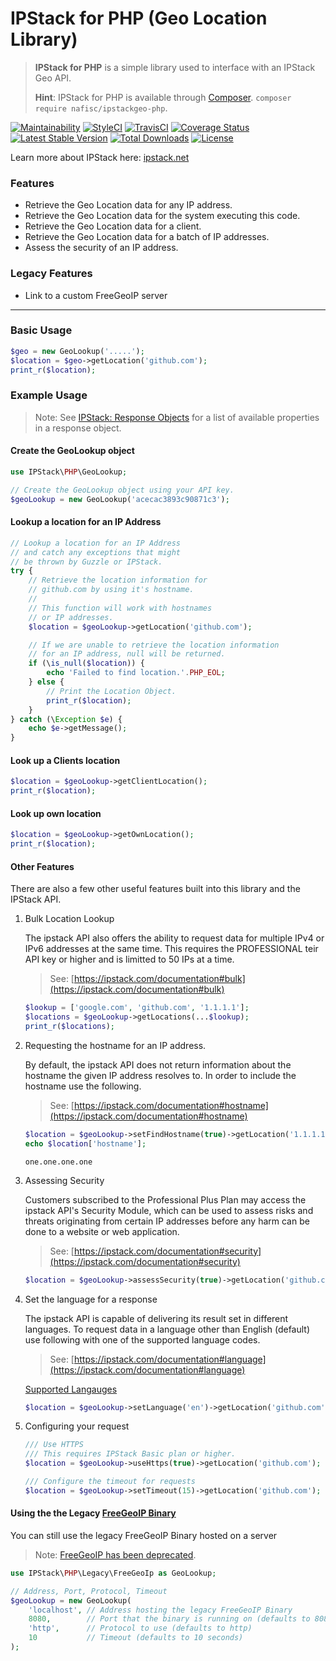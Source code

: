 # IPStack for PHP (Geo Location Library)
> **IPStack for PHP** is a simple library used to interface with an IPStack Geo API.
>
> **Hint**: IPStack for PHP is available through [Composer](https://getcomposer.org). `composer require nafisc/ipstackgeo-php`.

[![Maintainability](https://api.codeclimate.com/v1/badges/2cbb563c1ef04059df2d/maintainability)](https://codeclimate.com/github/nathan-fiscaletti/ipstackgeo-php/maintainability)
[![StyleCI](https://styleci.io/repos/115560334/shield?style=flat)](https://styleci.io/repos/115560334)
[![TravisCI](https://travis-ci.com/nathan-fiscaletti/ipstackgeo-php.svg?branch=master)](https://travis-ci.com/nathan-fiscaletti/ipstackgeo-php)
[![Coverage Status](https://coveralls.io/repos/github/nathan-fiscaletti/ipstackgeo-php/badge.svg)](https://coveralls.io/github/nathan-fiscaletti/ipstackgeo-php)
[![Latest Stable Version](https://poser.pugx.org/nafisc/ipstackgeo-php/v/stable?format=flat)](https://packagist.org/packages/nafisc/ipstackgeo-php)
[![Total Downloads](https://poser.pugx.org/nafisc/ipstackgeo-php/downloads?format=flat)](https://packagist.org/packages/nafisc/ipstackgeo-php)
[![License](https://poser.pugx.org/nafisc/ipstackgeo-php/license?format=flat)](https://packagist.org/packages/nafisc/ipstackgeo-php)

Learn more about IPStack here: [ipstack.net](https://ipstack.com/product)

### Features
* Retrieve the Geo Location data for any IP address.
* Retrieve the Geo Location data for the system executing this code.
* Retrieve the Geo Location data for a client.
* Retrieve the Geo Location data for a batch of IP addresses.
* Assess the security of an IP address.

### Legacy Features
* Link to a custom FreeGeoIP server

---

### Basic Usage

```php
$geo = new GeoLookup('.....');
$location = $geo->getLocation('github.com');
print_r($location);
```

### Example Usage

> Note: See [IPStack: Response Objects](https://ipstack.com/documentation#objects) for a list of available properties in a response object.

#### Create the GeoLookup object

```php
use IPStack\PHP\GeoLookup;

// Create the GeoLookup object using your API key.
$geoLookup = new GeoLookup('acecac3893c90871c3');
```

#### Lookup a location for an IP Address

```php
// Lookup a location for an IP Address
// and catch any exceptions that might
// be thrown by Guzzle or IPStack.
try {
    // Retrieve the location information for 
    // github.com by using it's hostname.
    // 
    // This function will work with hostnames
    // or IP addresses.
    $location = $geoLookup->getLocation('github.com');

    // If we are unable to retrieve the location information
    // for an IP address, null will be returned.
    if (\is_null($location)) {
        echo 'Failed to find location.'.PHP_EOL;
    } else {
        // Print the Location Object.
        print_r($location);
    }
} catch (\Exception $e) {
    echo $e->getMessage();
}
```

#### Look up a Clients location

```php
$location = $geoLookup->getClientLocation();
print_r($location);
```

#### Look up own location
```php
$location = $geoLookup->getOwnLocation();
print_r($location);
```

#### Other Features

There are also a few other useful features built into this library and the IPStack API.

1. Bulk Location Lookup

   The ipstack API also offers the ability to request data for multiple IPv4 or IPv6 addresses at the same time. This requires the PROFESSIONAL teir API key or higher and is limitted to 50 IPs at a time.
   > See: [https://ipstack.com/documentation#bulk](https://ipstack.com/documentation#bulk)

   ```php
   $lookup = ['google.com', 'github.com', '1.1.1.1'];
   $locations = $geoLookup->getLocations(...$lookup);
   print_r($locations);
   ```

2. Requesting the hostname for an IP address.

   By default, the ipstack API does not return information about the hostname the given IP address resolves to. In order to include the hostname use the following.
   > See: [https://ipstack.com/documentation#hostname](https://ipstack.com/documentation#hostname)

   ```php
   $location = $geoLookup->setFindHostname(true)->getLocation('1.1.1.1');
   echo $location['hostname'];
   ```

   ```
   one.one.one.one
   ```

3. Assessing Security

   Customers subscribed to the Professional Plus Plan may access the ipstack API's Security Module, which can be used to assess risks and threats originating from certain IP addresses before any harm can be done to a website or web application.
   > See: [https://ipstack.com/documentation#security](https://ipstack.com/documentation#security)

   ```php
   $location = $geoLookup->assessSecurity(true)->getLocation('github.com');
   ```

4. Set the language for a response

   The ipstack API is capable of delivering its result set in different languages. To request data in a language other than English (default) use following with one of the supported language codes.
   > See: [https://ipstack.com/documentation#language](https://ipstack.com/documentation#language)

   [Supported Langauges](https://ipstack.com/documentation#language)

   ```php
   $location = $geoLookup->setLanguage('en')->getLocation('github.com');
   ```

5. Configuring your request

   ```php
   /// Use HTTPS
   /// This requires IPStack Basic plan or higher.
   $location = $geoLookup->useHttps(true)->getLocation('github.com');

   /// Configure the timeout for requests
   $location = $geoLookup->setTimeout(15)->getLocation('github.com');
   ```


#### Using the the Legacy [FreeGeoIP Binary](https://github.com/fiorix/freegeoip/releases/)

You can still use the legacy FreeGeoIP Binary hosted on a server
> Note: [FreeGeoIP has been deprecated](https://github.com/apilayer/freegeoip/#freegeoip---important-announcement).

```php
use IPStack\PHP\Legacy\FreeGeoIp as GeoLookup;

// Address, Port, Protocol, Timeout
$geoLookup = new GeoLookup(
    'localhost', // Address hosting the legacy FreeGeoIP Binary
    8080,        // Port that the binary is running on (defaults to 8080)
    'http',      // Protocol to use (defaults to http)
    10           // Timeout (defaults to 10 seconds)
);
```
